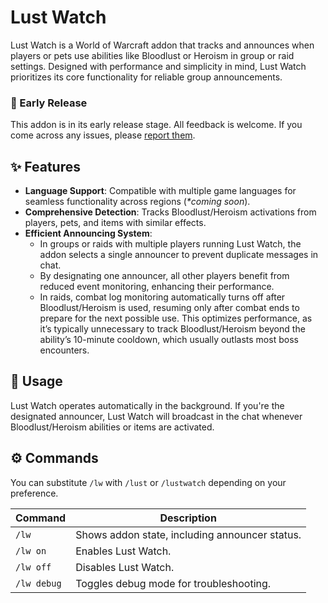 # Lust Watch

Lust Watch is a World of Warcraft addon that tracks and announces when players or pets use abilities like Bloodlust or Heroism in group or raid settings. Designed with performance and simplicity in mind, Lust Watch prioritizes its core functionality for reliable group announcements.

### 🚀 Early Release

This addon is in its early release stage. All feedback is welcome. If you come across any issues, please [report them](https://github.com/SimplyAddons/LustWatch/issues).

## ✨ Features

- **Language Support**: Compatible with multiple game languages for seamless functionality across regions (*\*coming soon*).
- **Comprehensive Detection**: Tracks Bloodlust/Heroism activations from players, pets, and items with similar effects.
- **Efficient Announcing System**:
  - In groups or raids with multiple players running Lust Watch, the addon selects a single announcer to prevent duplicate messages in chat.
  - By designating one announcer, all other players benefit from reduced event monitoring, enhancing their performance.
  - In raids, combat log monitoring automatically turns off after Bloodlust/Heroism is used, resuming only after combat ends to prepare for the next possible use. This optimizes performance, as it’s typically unnecessary to track Bloodlust/Heroism beyond the ability’s 10-minute cooldown, which usually outlasts most boss encounters.

## 📖 Usage

Lust Watch operates automatically in the background. If you're the designated announcer, Lust Watch will broadcast in the chat whenever Bloodlust/Heroism abilities or items are activated.

## ⚙️ Commands

You can substitute `/lw` with `/lust` or `/lustwatch` depending on your preference.

| Command      | Description                                    |
|--------------|------------------------------------------------|
| `/lw`        | Shows addon state, including announcer status. |
| `/lw on`     | Enables Lust Watch.                            |
| `/lw off`    | Disables Lust Watch.                           |
| `/lw debug`  | Toggles debug mode for troubleshooting.        |
